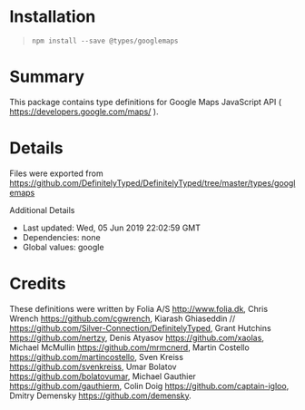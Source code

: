 # Installation
> `npm install --save @types/googlemaps`

# Summary
This package contains type definitions for Google Maps JavaScript API ( https://developers.google.com/maps/ ).

# Details
Files were exported from https://github.com/DefinitelyTyped/DefinitelyTyped/tree/master/types/googlemaps

Additional Details
 * Last updated: Wed, 05 Jun 2019 22:02:59 GMT
 * Dependencies: none
 * Global values: google

# Credits
These definitions were written by  Folia A/S <http://www.folia.dk>, Chris Wrench <https://github.com/cgwrench>, Kiarash Ghiaseddin
//                  <https://github.com/Silver-Connection/DefinitelyTyped>, Grant Hutchins <https://github.com/nertzy>, Denis Atyasov <https://github.com/xaolas>, Michael McMullin <https://github.com/mrmcnerd>, Martin Costello <https://github.com/martincostello>, Sven Kreiss <https://github.com/svenkreiss>, Umar Bolatov <https://github.com/bolatovumar>, Michael Gauthier <https://github.com/gauthierm>, Colin Doig <https://github.com/captain-igloo>, Dmitry Demensky <https://github.com/demensky>.
